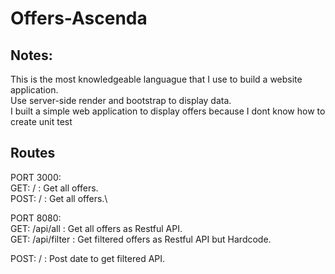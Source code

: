 # Offers-Ascenda

## Notes:
This is the most knowledgeable languague that I use to build a website application.\
Use server-side render and bootstrap to display data.\
I built a simple web application to display offers because I dont know how to create unit test

## Routes
PORT 3000:\
GET: / : Get all offers.\
POST: / : Get all offers.\

PORT 8080:\
GET: /api/all : Get all offers as Restful API.\
GET: /api/filter : Get filtered offers as Restful API but Hardcode.

POST: / : Post date to get filtered API.
